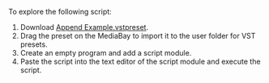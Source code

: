 To explore the following script:

1. Download [Append Example.vstpreset](../vstpresets/Append%20Example.vstpreset).
1. Drag the preset on the MediaBay to import it to the user folder for VST presets.
1. Create an empty program and add a script module.
1. Paste the script into the text editor of the script module and execute the script.